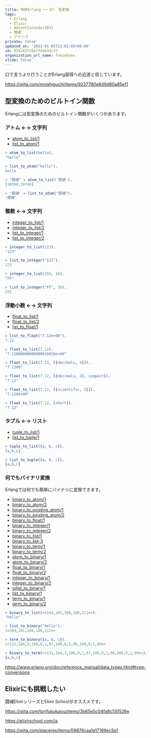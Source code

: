 ```yaml
---
title: 草莽Erlang ── 07. 型変換
tags:
  - Erlang
  - Elixir
  - AdventCalendar2023
  - 闘魂
  - アドハラ
private: false
updated_at: '2023-01-05T22:02:05+09:00'
id: 916c627c0e7fdde3dc37
organization_url_name: fukuokaex
slide: false
---
```

口で言うより行うことがErlang習得への近道と信じています。

https://qiita.com/mnishiguchi/items/9237780e849d80a85e11

## 型変換のためのビルトイン関数

Erlangには型変換のためのビルトイン関数がいくつかあります。

### アトム ←→ 文字列

- [atom_to_list/1](https://www.erlang.org/doc/man/erlang.html#atom_to_list-1)
- [list_to_atom/1](https://www.erlang.org/doc/man/erlang.html#list_to_atom-1)

```erlang
> atom_to_list(hello).
"hello"

> list_to_atom("hello").
hello

> "闘魂" = atom_to_list('闘魂').
[38360,39746]

> '闘魂' = list_to_atom("闘魂").
'闘魂'
```

### 整数 ←→ 文字列

- [integer_to_list/1](https://www.erlang.org/doc/man/erlang.html#integer_to_list-1)
- [integer_to_list/2](https://www.erlang.org/doc/man/erlang.html#integer_to_list-2)
- [list_to_integer/1](https://www.erlang.org/doc/man/erlang.html#list_to_integer-1)
- [list_to_integer/2](https://www.erlang.org/doc/man/erlang.html#list_to_integer-2)

```erlang
> integer_to_list(123).
"123"

> list_to_integer("123").
123

> integer_to_list(255, 16).
"FF"

> list_to_integer("FF", 16).
255
```

### 浮動小数 ←→ 文字列

- [float_to_list/1](https://www.erlang.org/doc/man/erlang.html#float_to_list-1)
- [float_to_list/2](https://www.erlang.org/doc/man/erlang.html#float_to_list-2)
- [list_to_float/1](https://www.erlang.org/doc/man/erlang.html#list_to_float-1)

```erlang
> list_to_float("7.12e+00").
7.12

> float_to_list(7.12).
"7.12000000000000010658e+00"

> float_to_list(7.12, [{decimals, 4}]).
"7.1200"

> float_to_list(7.12, [{decimals, 4}, compact]).
"7.12"

> float_to_list(7.12, [{scientific, 3}]).
"7.120e+00"

> float_to_list(7.12, [short]).
"7.12"
```

### タプル ←→ リスト

- [tuple_to_list/1](https://www.erlang.org/doc/man/erlang.html#tuple_to_list-1)
- [list_to_tuple/1](https://www.erlang.org/doc/man/erlang.html#list_to_tuple-1)

```erlang
> tuple_to_list({a, b, c}).
[a,b,c]

> list_to_tuple([a, b, c]).
{a,b,c}
```

### 何でもバイナリ変換

Erlangでは何でも簡単にバイナリに変換できます。

- [binary_to_atom/1](https://www.erlang.org/doc/man/erlang.html#binary_to_atom-1) 
- [binary_to_atom/2](https://www.erlang.org/doc/man/erlang.html#binary_to_atom-2) 
- [binary_to_existing_atom/1](https://www.erlang.org/doc/man/erlang.html#binary_to_existing_atom-1) 
- [binary_to_existing_atom/2](https://www.erlang.org/doc/man/erlang.html#binary_to_existing_atom-2) 
- [binary_to_float/1](https://www.erlang.org/doc/man/erlang.html#binary_to_float-1)
- [binary_to_integer/1](https://www.erlang.org/doc/man/erlang.html#binary_to_integer-1) 
- [binary_to_integer/2](https://www.erlang.org/doc/man/erlang.html#binary_to_integer-2) 
- [binary_to_list/1](https://www.erlang.org/doc/man/erlang.html#binary_to_list-1) 
- [binary_to_list-3](https://www.erlang.org/doc/man/erlang.html#binary_to_list-3) 
- [binary_to_term/1](https://www.erlang.org/doc/man/erlang.html#binary_to_term-1) 
- [binary_to_term/2](https://www.erlang.org/doc/man/erlang.html#binary_to_term-2)
- [atom_to_binary/1](https://www.erlang.org/doc/man/erlang.html#atom_to_binary-1) 
- [atom_to_binary/2](https://www.erlang.org/doc/man/erlang.html#atom_to_binary-2) 
- [float_to_binary/1](https://www.erlang.org/doc/man/erlang.html#float_to_binary-1) 
- [float_to_binary/2](https://www.erlang.org/doc/man/erlang.html#float_to_binary-2) 
- [integer_to_binary/1](https://www.erlang.org/doc/man/erlang.html#integer_to_binary-1) 
- [integer_to_binary/2](https://www.erlang.org/doc/man/erlang.html#integer_to_binary-2) 
- [iolist_to_binary/1](https://www.erlang.org/doc/man/erlang.html#iolist_to_binary-1) 
- [list_to_binary/1](https://www.erlang.org/doc/man/erlang.html#list_to_binary-1) 
- [term_to_binary/1](https://www.erlang.org/doc/man/erlang.html#term_to_binary-1) 
- [term_to_binary/2](https://www.erlang.org/doc/man/erlang.html#term_to_binary-2)

```erlang
> binary_to_list(<<104,101,108,108,111>>).
"hello"

> list_to_binary("hello").
<<104,101,108,108,111>>

> term_to_binary({a, b, c}).
<<131,104,3,100,0,1,97,100,0,1,98,100,0,1,99>>

> binary_to_term(<<131,104,3,100,0,1,97,100,0,1,98,100,0,1,99>>).
{a,b,c}
```

https://www.erlang.org/doc/reference_manual/data_types.html#type-conversions

## Elixirにも挑戦したい

闘魂ElixirシリーズとElixir Schoolがオススメです。

https://qiita.com/torifukukaiou/items/3b65e5c04fa8c55f526e

https://elixirschool.com/ja

https://qiita.com/piacerex/items/09876caa1e17169ec5e1

